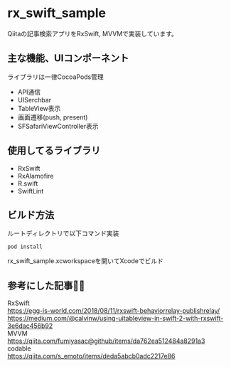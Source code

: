 # rx_swift_sample

Qiitaの記事検索アプリをRxSwift, MVVMで実装しています。

## 主な機能、UIコンポーネント

ライブラリは一律CocoaPods管理
* API通信
* UISerchbar
* TableView表示
* 画面遷移(push, present)
* SFSafariViewController表示

## 使用してるライブラリ

* RxSwift
* RxAlamofire
* R.swift
* SwiftLint

## ビルド方法

ルートディレクトリで以下コマンド実装

```
pod install
```

rx_swift_sample.xcworkspaceを開いてXcodeでビルド

## 参考にした記事🙇‍♂️

RxSwift  
https://egg-is-world.com/2018/08/11/rxswift-behaviorrelay-publishrelay/  
https://medium.com/@calvinw/using-uitableview-in-swift-2-with-rxswift-3e6dac456b92  
MVVM  
https://qiita.com/fumiyasac@github/items/da762ea512484a8291a3  
codable  
https://qiita.com/s_emoto/items/deda5abcb0adc2217e86  